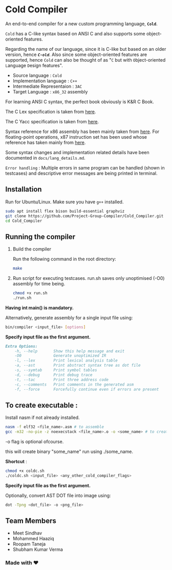 # Cold Compiler

An end-to-end compiler for a new custom programming language, **`Cold`**.

`Cold` has a C-like syntax based on ANSI C and also supports some object-oriented features.

Regarding the name of our language, since it is C-like but based on an older version, hence ***`C-old`***. Also since some object-oriented features are supported, hence `Cold` can also be thought of as "`C` but with `O`bject-oriented `L`anguage `D`esign features".

- Source language : `Cold`
- Implementation language : `C++`
- Intermediate Representaion : `3AC`
- Target Language : `x86_32` assembly

For learning ANSI C syntax, the perfect book obviously is K&R C Book.

The C Lex specification is taken from [here](https://www.lysator.liu.se/c/ANSI-C-grammar-l.html).

The C Yacc specification is taken from [here](https://www.lysator.liu.se/c/ANSI-C-grammar-y.html).

Syntax reference for x86 assembly has been mainly taken from [here](https://www.cs.virginia.edu/~evans/cs216/guides/x86.html). For floating-point operations, x87 instruction set has been used whose reference has taken mainly from [here](https://people.hsc.edu/faculty-staff/robbk/Coms480/Lectures/Spring%202009/Lecture%2018%20-%20The%20x87%20FPU.pdf).

<!-- All basic features required have been supported (*including structs, library functions and static*). -->

<!-- **List of advanced features supported apart from basic features** : -->

<!-- - recursive function call
- classes and objects
- inheritance
- function call with variable arguments
- dynamic memory allocation
- command line input
- public, private and protected keywords
- typedef
- enum, union
- file manipulation
- until loop
- multi-level pointers
- multi-dimensional arrays -->

<!-- **Extra advanced features** : -->

<!-- - function overloading 
- const type qualifier
- multi-level inheritance
- modified operator precedence (more details in `docs/operator_precedence.md`.)
- *machine-independent optimizations* implemented (at this point) :
  1. constant folding -->
<!--  2. dead code elimination -->

Some syntax changes and implementation related details have been documented in `docs/lang_details.md`.

`Error handling` : Multiple errors in same program can be handled (shown in testcases) and descriptive error messages are being printed in terminal.

## Installation

Run for Ubuntu/Linux. Make sure you have `g++` installed.

```bash
sudo apt install flex bison build-essential graphviz
git clone https://github.com/Project-Group-Compiler/Cold_Compiler.git
cd Cold_Compiler
```

## Running the compiler

1. Build the compiler
   
    Run the following command in the root directory:

    ```bash
    make
    ```

2. Run script for executing testcases. run.sh saves only unoptimised (-O0) assembly for time being.

    ```bash
    chmod +x run.sh
    ./run.sh
    ```

**Having int main() is mandatory.**

Alternatively, generate assembly for a single input file using:

```bash
bin/compiler <input_file> [options]
```

**Specify input file as the first argument.**

```markdown
Extra Options:
    -h, --help       Show this help message and exit
    -O0              Generate unoptimized IR
    -l, --lex        Print lexical analysis table
    -a, --ast        Print abstract syntax tree as dot file
    -s, --symtab     Print symbol tables
    -d, --debug      Print debug trace
    -t, --tac        Print three address code
    -c, --comments   Print comments in the generated asm
    -f, --force      Forcefully continue even if errors are present
```

## To create executable : 

Install nasm if not already installed.

```bash
nasm -f elf32 <file_name>.asm # to assemble
gcc -m32 -no-pie -z noexecstack <file_name>.o -o <some_name> # to create object file
```

-o flag is optional ofcourse.

this will create binary "some_name"
run using ./some_name.


**Shortcut** : 

```bash
chmod +x coldc.sh
./coldc.sh <input_file> <any_other_cold_compiler_flags>
```

**Specify input file as the first argument.**

Optionally, convert AST DOT file into image using:

```bash
dot -Tpng <dot_file> -o <png_file> 
```
   
## Team Members

- Meet Sindhav
- Mohammed Haaziq
- Roopam Taneja
- Shubham Kumar Verma

### Made with ❤️
